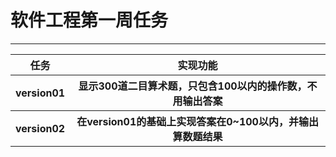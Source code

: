 # 软件工程第一周任务

***
<table>
  <tr>
    <th>任务</th>
    <th>实现功能</th>
  </tr>
  <tr>
    <th>version01</th>
    <th>显示300道二目算术题，只包含100以内的操作数，不用输出答案</th>
  </tr>
  <tr>
    <th>version02</th>
    <th>在version01的基础上实现答案在0~100以内，并输出算数题结果</th>
  </tr>
  
</table>

